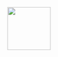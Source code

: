<div id="header" align="center" width="75px">
  <img src="https://media.giphy.com/media/v1.Y2lkPTc5MGI3NjExZTBqcTI0d3plcmJlZzhxb3JyaGZ0dnd5eHB4NTU0ZTk2NTJnMWtlaSZlcD12MV9naWZzX3NlYXJjaCZjdD1n/bGgsc5mWoryfgKBx1u/giphy.gif" width="100"/>
</div>
